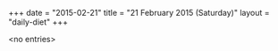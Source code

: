 +++
date = "2015-02-21"
title = "21 February 2015 (Saturday)"
layout = "daily-diet"
+++

<p>&lt;no entries&gt;</p>